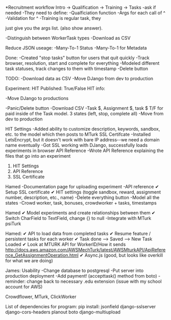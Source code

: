 *Recruitment workflow
	Intro -> Qualification -> Training -> Tasks
		-ask if needed
	-They need to define:
		-Qualficiation function
		-Args for each call of ^
		-Validation for ^
		-Training is regular task, they 



just give you the args list. (also show answer).

-Distinguish between WorkerTask types
-Download as CSV


Reduce JSON useage:
-Many-To-1 Status
-Many-To-1 for Metadata

Done:
-Created "stop tasks" button for users that quit quickly
-Track browser, resolution, start and complete for everything
-Modeled different task statuses, track changes to them with timestamp
-Delete button 

TODO:
-Download data as CSV
-Move DJango from dev to production


Experiment:
HIT Published: True/False
HIT info:




-Move DJango to productions



-Panic/Delete button
-Download CSV
-Task $, Assignment $, task $ T/F for paid inside of the Task model. 3 states (left, stop, complete all)
-Move from dev to production




HIT Settings
-Added ability to customize description, keywords, sandbox, etc. to the model which then posts to MTurk
SSL Certifcate
-Installed LetsEncrypt, but it doesn't work with bare IP address--we need a domain name eventually
-Got SSL working with DJango, successfully loads experiments in browser
API Reference
-Wrote API Reference explaining the files that go into an experiment


1. HIT Settings
2. API Reference
3. SSL Certificate


Hamed
-Documentation page for uploading experiment
-API reference
✔ Setup SSL certificate
✔ HIT settings (toggle sandbox, reward, assignment number, description, etc., name)
	-Delete everything button
	-Model all the states 
	-Crowd worker, task, bonuses, crowdworker + tasks, timestamps



Hamed
✔ Model experiments and create relationships between them
✔ Switch CharField to TextField, change {} to null
-Integrate with MTurk
psiTurk

Hamed:
✔ API to load data from completed tasks
✔ Resume feature / persistent tasks for each worker
✔ Task done --> Saved --> New Task Loaded 
✔ Look at MTURK API for WorkerID/How it sends 
http://docs.aws.amazon.com/AWSMechTurk/latest/AWSMturkAPI/ApiReference_GetAssignmentOperation.html
✔ Async.js (good, but looks like overkill for what we are doing)

James:
Usability 
-Change database to postgresql
-Put server into production deployment
-Add payment! (accepttask() method from boto)
-reminder: change back to necessary .edu extension (issue with my school account for AWS)

Crowdflower, MTurk, ClickWorker

List of dependencies for program: 
pip install:
	jsonfield
	django-sslserver
	django-cors-headers
	planout
	boto
	django-multiupload
